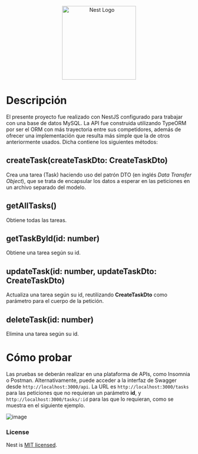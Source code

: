 <p align="center">
  <a href="http://nestjs.com/" target="blank"><img src="https://nestjs.com/img/logo-small.svg" width="200" alt="Nest Logo" /></a>
</p>

# Descripción

El presente proyecto fue realizado con NestJS configurado para trabajar con una base de datos MySQL.
La API fue construida utilizando TypeORM por ser el ORM con más trayectoria entre sus competidores, además de ofrecer una implementación que resulta más simple que la de otros anteriormente usados. Dicha contiene los siguientes métodos:

## createTask(createTaskDto: CreateTaskDto)

Crea una tarea (Task) haciendo uso del patrón DTO (en inglés *Data Transfer Object*), que se trata de encapsular los datos a esperar en las peticiones en un archivo separado del modelo.

## getAllTasks()
Obtiene todas las tareas.

## getTaskById(id: number)
Obtiene una tarea según su id.

## updateTask(id: number, updateTaskDto: CreateTaskDto)
Actualiza una tarea según su id, reutilizando **CreateTaskDto** como parámetro para el cuerpo de la petición.

## deleteTask(id: number)
Elimina una tarea según su id.

# Cómo probar

Las pruebas se deberán realizar en una plataforma de APIs, como Insomnia o Postman. Alternativamente, puede acceder a la interfaz de Swagger desde ```http://localhost:3000/api```.
La URL es ```http://localhost:3000/tasks``` para las peticiones que no requieran un parámetro **id**, y ```http://localhost:3000/tasks/:id``` para las que lo requieran, como se muestra en el siguiente ejemplo.

![image](https://github.com/ezqHerrera/tasksjs/assets/72275360/77b9b539-e61d-4634-a93d-c041585f4217)


### License

Nest is [MIT licensed](LICENSE).
